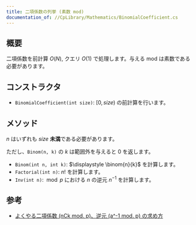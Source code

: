 ```yaml
---
title: 二項係数の列挙 (素数 mod)
documentation_of: //CpLibrary/Mathematics/BinomialCoefficient.cs
---
```


## 概要

二項係数を前計算 $O(N)$, クエリ $O(1)$ で処理します。与える mod は素数である必要があります。

## コンストラクタ

- `BinomialCoefficient(int size)`: $[0, size)$ の前計算を行います。

## メソッド

$n$ はいずれも $size$ **未満**である必要があります。

ただし、`Binom(n, k)` の $k$ は範囲外を与えると $0$ を返します。

- `Binom(int n, int k)`: $\displaystyle \binom{n}{k}$ を計算します。
- `Factorial(int n)`: $n!$ を計算します。
- `Inv(int n)`: $\bmod{p}$ における $n$ の逆元 $n^{-1}$ を計算します。

## 参考

- [よくやる二項係数 (nCk mod. p)、逆元 (a\^-1 mod. p) の求め方](https://drken1215.hatenablog.com/entry/2018/06/08/210000)

